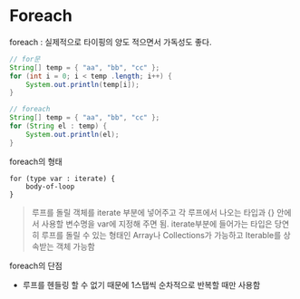# Foreach

foreach : 실제적으로 타이핑의 양도 적으면서 가독성도 좋다.

```java
// for문
String[] temp = { "aa", "bb", "cc" };
for (int i = 0; i < temp .length; i++) {
	System.out.println(temp[i]);
}
```

```java
// foreach
String[] temp = { "aa", "bb", "cc" };
for (String el : temp) {
	System.out.println(el);
}
```



foreach의 형태

```
for (type var : iterate) {
	body-of-loop
}
```

> 루프를 돌릴 객체를 iterate 부분에 넣어주고 각 루프에서 나오는 타입과  {} 안에서 사용할 변수명을 var에 지정해 주면 됨. iterate부분에 들어가는 타입은 당연히 루프를 돌릴 수 있는 형태인 Array나 Collections가 가능하고 Iterable<E>를 상속받는 객체 가능함



foreach의 단점

- 루프를 헨들링 할 수 없기 때문에 1스탭씩 순차적으로 반복할 때만 사용함
